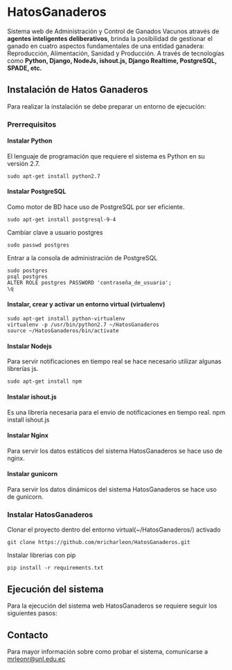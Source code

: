# HatosGanaderos #
Sistema web de Administración y Control de Ganados Vacunos através de **agentes inteligentes deliberativos**, brinda la posibilidad de gestionar el ganado en cuatro aspectos fundamentales de una entidad ganadera: Reproducción, Alimentación, Sanidad y Producción. A través de tecnologías como **Python, Django, NodeJs, ishout.js, Django Realtime, PostgreSQL, SPADE, etc.** 

## Instalación de Hatos Ganaderos ##
Para realizar la instalación se debe preparar un entorno de ejecución:

### Prerrequisitos ###

#### Instalar Python ####
El lenguaje de programación que requiere el sistema es Python en su versión 2.7.

    sudo apt-get install python2.7

#### Instalar PostgreSQL ####
Como motor de BD hace uso de PostgreSQL por ser eficiente.

    sudo apt-get install postgresql-9-4

Cambiar clave a usuario postgres

    sudo passwd postgres

Entrar a la consola de administración de PostgreSQL

    sudo postgres
    psql postgres
    ALTER ROLE postgres PASSWORD 'contraseña_de_usuario';
    \q

#### Instalar, crear y activar un entorno virtual (virtualenv) ####

    sudo apt-get install python-virtualenv
    virtualenv -p /usr/bin/python2.7 ~/HatosGanaderos
    source ~/HatosGanaderos/bin/activate

#### Instalar Nodejs ####
Para servir notificaciones en tiempo real se hace necesario utilizar algunas librerías js.

    sudo apt-get install npm

#### Instalar ishout.js ####
Es una librería necesaria para el envio de notificaciones en tiempo real.
    npm install ishout.js

#### Instalar Nginx ####
Para servir los datos estáticos del sistema HatosGanaderos se hace uso de nginx.

#### Instalar gunicorn ####
Para servir los datos dinámicos del sistema HatosGanaderos se hace uso de gunicorn.

### Instalar HatosGanaderos ###
	
Clonar el proyecto dentro del entorno virtual(~/HatosGanaderos/) activado

    git clone https://github.com/mricharleon/HatosGanaderos.git

Instalar librerias con pip

    pip install -r requirements.txt

## Ejecución del sistema  ##
Para la ejecución del sistema web HatosGanaderos se requiere seguir los siguientes pasos:



## Contacto ##

Para mayor información sobre como probar el sistema, comunicarse a mrleonr@unl.edu.ec
